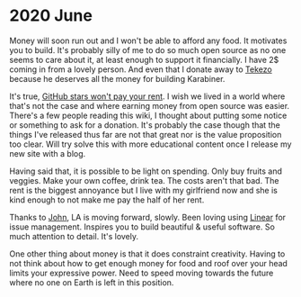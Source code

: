 # 2020 June

Money will soon run out and I won't be able to afford any food. It motivates you to build. It's probably silly of me to do so much open source as no one seems to care about it, at least enough to support it financially. I have 2\$ coming in from a lovely person. And even that I donate away to [Tekezo](https://github.com/tekezo) because he deserves all the money for building Karabiner.

It's true, [GitHub stars won't pay your rent](https://medium.com/@kitze/github-stars-wont-pay-your-rent-8b348e12baed). I wish we lived in a world where that's not the case and where earning money from open source was easier. There's a few people reading this wiki, I thought about putting some notice or something to ask for a donation. It's probably the case though that the things I've released thus far are not that great nor is the value proposition too clear. Will try solve this with more educational content once I release my new site with a blog.

Having said that, it is possible to be light on spending. Only buy fruits and veggies. Make your own coffee, drink tea. The costs aren't that bad. The rent is the biggest annoyance but I live with my girlfriend now and she is kind enough to not make me pay the half of her rent.

Thanks to [John](https://github.com/jletey), LA is moving forward, slowly. Been loving using [Linear](https://linear.app/) for issue management. Inspires you to build beautiful & useful software. So much attention to detail. It's lovely.

One other thing about money is that it does constraint creativity. Having to not think about how to get enough money for food and roof over your head limits your expressive power. Need to speed moving towards the future where no one on Earth is left in this position.
